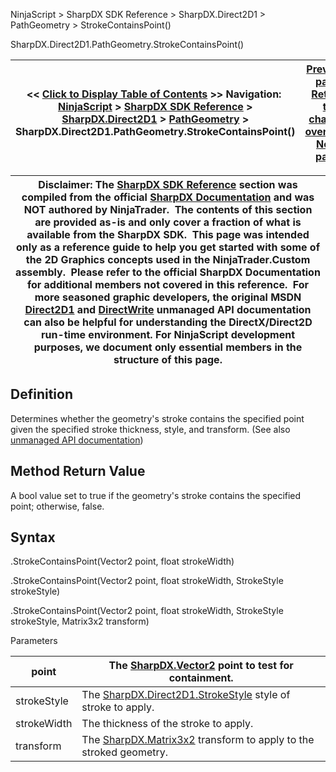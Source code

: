 ﻿
NinjaScript > SharpDX SDK Reference > SharpDX.Direct2D1 > PathGeometry > StrokeContainsPoint()

SharpDX.Direct2D1.PathGeometry.StrokeContainsPoint()

| << [Click to Display Table of Contents](sharpdx_direct2d1_pathgeometry_strokecontainspoint.md) >> **Navigation:**     [NinjaScript](ninjascript.md) > [SharpDX SDK Reference](sharpdx_sdk_reference.md) > [SharpDX.Direct2D1](sharpdx_direct2d1.md) > [PathGeometry](sharpdx_direct2d1_pathgeometry.md) > SharpDX.Direct2D1.PathGeometry.StrokeContainsPoint() | [Previous page](sharpdx_direct2d1_pathgeometry_segmentcount.md) [Return to chapter overview](sharpdx_direct2d1_pathgeometry.md) [Next page](sharpdx_direct2d1_radialgradientbrush.md) |
| --- | --- |

| Disclaimer: The [SharpDX SDK Reference](sharpdx_sdk_reference.md) section was compiled from the official [SharpDX Documentation](http://sharpdx.org/) and was NOT authored by NinjaTrader.  The contents of this section are provided as-is and only cover a fraction of what is available from the SharpDX SDK.  This page was intended only as a reference guide to help you get started with some of the 2D Graphics concepts used in the NinjaTrader.Custom assembly.  Please refer to the official SharpDX Documentation for additional members not covered in this reference.  For more seasoned graphic developers, the original MSDN [Direct2D1](https://msdn.microsoft.com/en-us/library/windows/desktop/dd370990.aspx) and [DirectWrite](https://msdn.microsoft.com/en-us/library/windows/desktop/dd368038.aspx) unmanaged API documentation can also be helpful for understanding the DirectX/Direct2D run-time environment. For NinjaScript development purposes, we document only essential members in the structure of this page. |
| --- |

## Definition
Determines whether the geometry's stroke contains the specified point given the specified stroke thickness, style, and transform.
(See also [unmanaged API documentation](http://msdn.microsoft.com/en-us/library/dd316742.aspx))
 
## Method Return Value
A bool value set to true if the geometry's stroke contains the specified point; otherwise, false. 
 
## Syntax
<PathGeometry>.StrokeContainsPoint(Vector2 point, float strokeWidth)  

<PathGeometry>.StrokeContainsPoint(Vector2 point, float strokeWidth, StrokeStyle strokeStyle)  

<PathGeometry>.StrokeContainsPoint(Vector2 point, float strokeWidth, StrokeStyle strokeStyle, Matrix3x2 transform)
   

Parameters

| point | The [SharpDX.Vector2](sharpdx_vector2.md) point to test for containment. |
| --- | --- |
| strokeStyle | The [SharpDX.Direct2D1.StrokeStyle](sharpdx_direct2d1_strokestyle.md) style of stroke to apply. |
| strokeWidth | The thickness of the stroke to apply. |
| transform | The [SharpDX.Matrix3x2](sharpdx_matrix3x2.md) transform to apply to the stroked geometry. |
